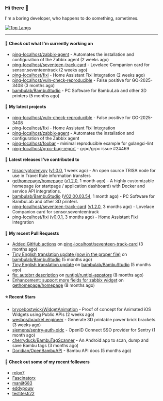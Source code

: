 ### Hi there 👋

I'm a boring developer, who happens to do something, sometimes.

[![Top Langs](https://github-readme-stats.vercel.app/api/top-langs/?username=ping-localhost&langs_count=8&theme=dracula&layout=compact)](https://github.com/anuraghazra/github-readme-stats)

---
#### 👷 Check out what I'm currently working on

- [ping-localhost/zabbix-agent](https://github.com/ping-localhost/zabbix-agent) - Automates the installation and configuration of the Zabbix agent (2 weeks ago)
- [ping-localhost/seventeen-track-card](https://github.com/ping-localhost/seventeen-track-card) - Lovelace Companion card for sensor.seventeentrack (2 weeks ago)
- [ping-localhost/fixi](https://github.com/ping-localhost/fixi) - Home Assistant Fixi Integration (2 weeks ago)
- [ping-localhost/vuln-check-reproducible](https://github.com/ping-localhost/vuln-check-reproducible) - False positive for GO-2025-3408 (3 months ago)
- [bambulab/BambuStudio](https://github.com/bambulab/BambuStudio) - PC Software for BambuLab and other 3D printers (5 months ago)



#### 🌱 My latest projects

- [ping-localhost/vuln-check-reproducible](https://github.com/ping-localhost/vuln-check-reproducible) - False positive for GO-2025-3408
- [ping-localhost/fixi](https://github.com/ping-localhost/fixi) - Home Assistant Fixi Integration
- [ping-localhost/zabbix-agent](https://github.com/ping-localhost/zabbix-agent) - Automates the installation and configuration of the Zabbix agent
- [ping-localhost/foobar](https://github.com/ping-localhost/foobar) - minimal reproducible example for golangci-lint
- [ping-localhost/grpc-bug-report](https://github.com/ping-localhost/grpc-bug-report) - grpc/grpc issue #24469



#### 🔭 Latest releases I've contributed to

- [trisacrypto/envoy](https://github.com/trisacrypto/envoy) ([v1.0.0](https://github.com/trisacrypto/envoy/releases/tag/v1.0.0), 1 week ago) - An open source TRISA node for use in Travel Rule information transfers
- [gethomepage/homepage](https://github.com/gethomepage/homepage) ([v1.2.0](https://github.com/gethomepage/homepage/releases/tag/v1.2.0), 1 month ago) - A highly customizable homepage (or startpage / application dashboard) with Docker and service API integrations.
- [bambulab/BambuStudio](https://github.com/bambulab/BambuStudio) ([V02.00.03.54](https://github.com/bambulab/BambuStudio/releases/tag/V02.00.03.54), 1 month ago) - PC Software for BambuLab and other 3D printers
- [ping-localhost/seventeen-track-card](https://github.com/ping-localhost/seventeen-track-card) ([v1.2.0](https://github.com/ping-localhost/seventeen-track-card/releases/tag/v1.2.0), 3 months ago) - Lovelace Companion card for sensor.seventeentrack
- [ping-localhost/fixi](https://github.com/ping-localhost/fixi) ([v0.0.1](https://github.com/ping-localhost/fixi/releases/tag/v0.0.1), 3 months ago) - Home Assistant Fixi Integration



#### 🔨 My recent Pull Requests

- [Added GitHub actions](https://github.com/ping-localhost/seventeen-track-card/pull/14) on [ping-localhost/seventeen-track-card](https://github.com/ping-localhost/seventeen-track-card) (3 months ago)
- [Tiny English translation update (now in the proper file)](https://github.com/bambulab/BambuStudio/pull/5559) on [bambulab/BambuStudio](https://github.com/bambulab/BambuStudio) (5 months ago)
- [Tiny English translation update](https://github.com/bambulab/BambuStudio/pull/5521) on [bambulab/BambuStudio](https://github.com/bambulab/BambuStudio) (5 months ago)
- [fix: autobrr description](https://github.com/runtipi/runtipi-appstore/pull/4668) on [runtipi/runtipi-appstore](https://github.com/runtipi/runtipi-appstore) (8 months ago)
- [Enhancement: support more fields for zabbix widget](https://github.com/gethomepage/homepage/pull/3931) on [gethomepage/homepage](https://github.com/gethomepage/homepage) (8 months ago)



#### ⭐ Recent Stars

- [brycebostwick/WidgetAnimation](https://github.com/brycebostwick/WidgetAnimation) - Proof of concept for Animated iOS Widgets using Public APIs (2 weeks ago)
- [wesbos/bracket.engineer](https://github.com/wesbos/bracket.engineer) - Generate 3D printable power brick brackets. (3 weeks ago)
- [siemens/sentry-auth-oidc](https://github.com/siemens/sentry-auth-oidc) - OpenID Connect SSO provider for Sentry (1 month ago)
- [cherryduck/BambuTagScanner](https://github.com/cherryduck/BambuTagScanner) - An Android app to scan, dump and save Bambu tags (3 months ago)
- [Doridian/OpenBambuAPI](https://github.com/Doridian/OpenBambuAPI) - Bambu API docs (5 months ago)



#### 👯 Check out some of my recent followers

- [rolox7](https://github.com/rolox7)
- [Fascinatorx](https://github.com/Fascinatorx)
- [manjit683](https://github.com/manjit683)
- [eddypouw](https://github.com/eddypouw)
- [testitesti22](https://github.com/testitesti22)

